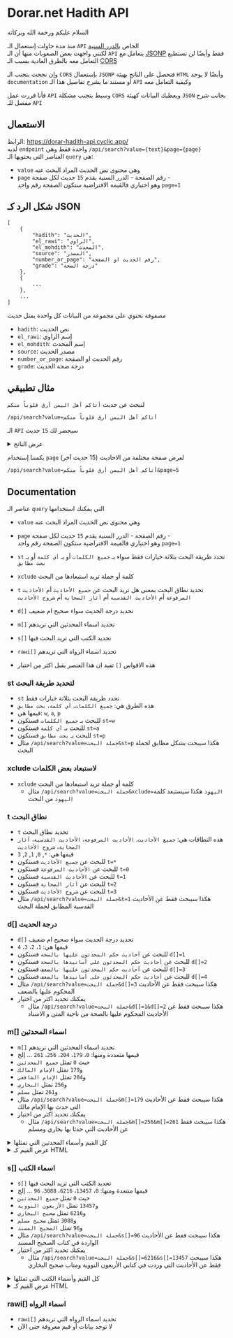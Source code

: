 # Dorar.net Hadith API

السلام عليكم ورحمة الله وبركاته

منذ مدة حاولت إستعمال الـ `API` الخاص [بالدرر السنية](https://dorar.net/article/389/%D8%AE%D8%AF%D9%85%D8%A9-%D9%88%D8%A7%D8%AC%D9%87%D8%A9-%D8%A7%D9%84%D9%85%D9%88%D8%B3%D9%88%D8%B9%D8%A9-%D8%A7%D9%84%D8%AD%D8%AF%D9%8A%D8%AB%D9%8A%D8%A9-API)  
لكنني واجهت بعض الصعوبات منها أن الـ `API` يتعامل مع [JSONP](https://en.wikipedia.org/wiki/JSONP) فقط وأيضًا لن تستطيع التعامل معه بالطرق العادية بسبب الـ [CORS](https://en.wikipedia.org/wiki/Cross-origin_resource_sharing)

وإن نجحت بتجنب الـ `CORS` بإستعمال `JSONP` فتحصل على الناتج بهيئة `HTML`
وأيضًا لا يوجد `documentation` أو مستند ما يشرح تفاصيل هذا الـ `API` وكيفية التعامل معه

فأنا قررت عمل `API` وسيط يتجنب مشكلة `CORS` ويعطيك البيانات كهيئة `JSON`
بجانب شرح مفصل للـ `API`

## الاستعمال

الرابط: https://dorar-hadith-api.cyclic.app/  
لديه `endpoint` واحدة فقط وهي `/api/search?value={text}&page={page}`  
العناصر التي يحتويها الـ `query` هي:

- `value` وهي محتوى نص الحديث المراد البحث عنه
- `page` رقم الصفحة - الدرر السنية يقدم `15` حديث لكل صفحة -  
  وهو اختياري فالقيمة الافتراضية ستكون الصفحة رقم واحد `page=1`

## شكل الرد كـ JSON

```
[
    {
        "hadith": "الحديث",
        "el_rawi": "الراوي",
        "el_mohdith": "المحدث",
        "source": "المصدر",
        "number_or_page": "رقم الحديث او الصفحة",
        "grade": "درجة الصحة"
    },
    {
        ...
    },
    ...
]
```

مصفوفة تحتوي على مجموعة من البيانات كل واحدة يمثل حديث

- `hadith`: نص الحديث
- `el_rawi`: إسم الراوي
- `el_mohdith`: إسم المحدث
- `source`: مصدر الحديث
- `number_or_page`: رقم الحديث او الصفحة
- `grade`: درجة صحة الحديث

## مثال تطبيقي

لنبحث عن حديث `أتاكم أهل اليمن أرق قلوباً منكم`

`/api/search?value=أتاكم أهل اليمن أرق قلوباً منكم`

الـ `API` سيحضر لك `15` حديث

<details>
<summary>عرض الناتج</summary>

```
[
  {
    "hadith": "أتاكُم أهلُ اليَمَنِ وهُم أرَقُّ قلوبًا منكم، وهُم أوَّلُ مَن جاء بالمُصافَحةِ. .",
    "el_rawi": "أنس بن مالك",
    "el_mohdith": "شعيب الأرناؤوط",
    "source": "تخريج المسند",
    "number_or_page": "13212",
    "grade": "إسناده صحيح على شرط مسلم"
  },
  {
    "hadith": "أتاكم أهلُ اليمنِ هم أرَقُّ قلوبًا الإيمانُ يمانٍ والحكمةُ يمانيةُ والفقهُ يمانٍ .",
    "el_rawi": "أبو هريرة",
    "el_mohdith": "أحمد شاكر",
    "source": "تخريج المسند لشاكر",
    "number_or_page": "14/50",
    "grade": "إسناده صحيح"
  },
  {
    "hadith": "أَتاكم أَهْلُ اليَمَنِ، هُم أَرَقُّ قُلوبًا، الإيمانُ يَمانٍ، الفِقهُ يَمانٍ، الحِكمَةُ يَمانيَّةٌ. .",
    "el_rawi": "أبو هريرة",
    "el_mohdith": "شعيب الأرناؤوط",
    "source": "تخريج المسند",
    "number_or_page": "7723",
    "grade": "إسناده صحيح على شرط الشيخين"
  },
  {
    "hadith": "أتاكم أهلُ اليمنِ ، هم أضعفُ قلوبًا ، و أَرَقُّ أفئدةً ، الفقهُ يمانٍ ، و الحكمةُ يمانيَّةٌ .",
    "el_rawi": "أبو هريرة",
    "el_mohdith": "السيوطي",
    "source": "الجامع الصغير",
    "number_or_page": "75",
    "grade": "صحيح"
  },
  {
    "hadith": "أتاكم أهلُ اليمنِ ، هم أضعفُ قلوبًا ، و أَرَقُّ أفئدةً ، الفقهُ يمانٍ ، و الحكمةُ يمانيَّةٌ .",
    "el_rawi": "أبو هريرة",
    "el_mohdith": "الألباني",
    "source": "صحيح الجامع",
    "number_or_page": "54",
    "grade": "صحيح"
  },
  {
    "hadith": "قد أقبل أهلُ اليمنِ ، وهم أرقُّ قلوبًا منكم .",
    "el_rawi": "أنس بن مالك",
    "el_mohdith": "الألباني",
    "source": "صحيح الأدب المفرد",
    "number_or_page": "744",
    "grade": "صحيح"
  },
  {
    "hadith": "أَتاكُمْ أهْلُ اليَمَنِ، هُمْ أرَقُّ أفْئِدَةً وأَلْيَنُ قُلُوبًا، الإيمانُ يَمانٍ والحِكْمَةُ يَمانِيَةٌ، والفَخْرُ والخُيَلاءُ في أصْحابِ الإبِلِ، والسَّكِينَةُ والوَقارُ في أهْلِ الغَنَمِ. .",
    "el_rawi": "أبو هريرة",
    "el_mohdith": "البخاري",
    "source": "صحيح البخاري",
    "number_or_page": "4388",
    "grade": "[صحيح]"
  },
  {
    "hadith": "لما نزلت :  إِذَا جَاءَ نَصْرُ اللهِ وَالْفَتْحُ  ؛ قال : أتاكم أهلُ اليمنِ ؛ هم أَرَقُّ قلوبًا ، الإيمانُ يمانٍ ، الفقهُ يمانٍ ، الحكمةُ يمانيَّةٌ .",
    "el_rawi": "أبو هريرة",
    "el_mohdith": "الألباني",
    "source": "السلسلة الصحيحة",
    "number_or_page": "3369",
    "grade": "إسناده صحيح على شرط الشيخين"
  },
  {
    "hadith": "أتاكم أَهلُ اليمَنِ هم أرقُّ أفئدةً وأرقُّ قلوبًا الإيمانُ يمانٍ والحِكمةُ يمانيَةٌ والقَسوةُ وغِلَظُ القلوبِ في الفدَّادينَ أصحابِ الإبلِ قِبلَ المشرقِ في ربيعةَ ومُضَرَ .",
    "el_rawi": "أبو هريرة",
    "el_mohdith": "أبو نعيم",
    "source": "حلية الأولياء",
    "number_or_page": "7/420",
    "grade": "صحيح من حديث الأعمش مشهور"
  },
  {
    "hadith": "لما نزلتْ { إِذا جاءَ نَصْرُ اللهِ وَالْفَتْحُ } قال النبيُّ صلَّى اللهُ عليهِ وسلَّمَ أتاكم أهلُ اليمنِ هم أرقُّ قلوبًا الإيمانُ يمانٍ الفقهُ يمانٍ الحكمةُ يمانيَّةٌ .",
    "el_rawi": "أبو هريرة",
    "el_mohdith": "أحمد شاكر",
    "source": "تخريج المسند لشاكر",
    "number_or_page": "14/149",
    "grade": "إسناده صحيح"
  },
  {
    "hadith": "الإيمانُ يَمانٍ، والفقهُ يَمانٍ، والحكمةُ يَمانيَةٌ، أتاكم أَهلُ اليمنِ فهم أَرَقُّ أفئدةً، وأَلْينُ قلوبًا، والكفرُ قِبَلَ المَشرقِ، والفخرُ والخُيلاءُ في أهلِ الخيلِ والإبلِ والفدَّادين أهلِ الوَبَرِ، والسكينةُ في أهلِ الغنمِ.  .",
    "el_rawi": "أبو هريرة",
    "el_mohdith": "شعيب الأرناؤوط",
    "source": "تخريج المسند",
    "number_or_page": "8942",
    "grade": "صحيح"
  },
  {
    "hadith": "أتاكم أهلُ اليمنِ هم أَرَقُّ أفئدةً ، و ألينُ قلوبًا ، الإيمانُ يمانٍ ، و الحكمةُ يمانيَّةٌ ، و الفخرُ و الخُيلاءُ في أصحابِ الإبلِ ، و السكينةُ و الوقارُ في أهلِ الغنمِ .",
    "el_rawi": "أبو هريرة",
    "el_mohdith": "الألباني",
    "source": "صحيح الجامع",
    "number_or_page": "53",
    "grade": "صحيح"
  },
  {
    "hadith": "قد أقبلَ أهلُ اليمنِ ، و هُمْ أَرَقُّ قُلوبًا مِنكمْ قال أنسُ : و هُمْ أولُ مَنْ جاء بِالمُصافَحَةِ .",
    "el_rawi": "أنس بن مالك",
    "el_mohdith": "الألباني",
    "source": "السلسلة الصحيحة",
    "number_or_page": "527",
    "grade": "إسناده صحيح على شرط مسلم"
  },
  {
    "hadith": "إنَّه لَمَّا أقْبَلَ أهلُ اليَمَنِ، قال رسولُ اللهِ صلَّى اللهُ عليه وسلَّم: قد جاءَكم أهْلُ اليَمَنِ، هُم أرَقُّ مِنكم قُلوبًا. قال أنسٌ: وهُم أوَّلُ مَن جاء بالمُصافَحةِ. .",
    "el_rawi": "أنس بن مالك",
    "el_mohdith": "شعيب الأرناؤوط",
    "source": "تخريج المسند",
    "number_or_page": "13624",
    "grade": "إسناده صحيح على شرط مسلم"
  },
  {
    "hadith": "أَهْلُ اليمَنِ أرقُّ أفئدةً وأليَنُ قلوبًا .",
    "el_rawi": "أبو سعيد الخدري وأبو هريرة",
    "el_mohdith": "ابن القيسراني",
    "source": "ذخيرة الحفاظ",
    "number_or_page": "2/1088",
    "grade": "تفرد به روح بن مسافر وهو ضعيف"
  }
]
```

</details>

يكمننا إستخدام `page` لعرض صفحة مختلفة من الاحاديث (15 حديث آخر)

`/api/search?value=أتاكم أهل اليمن أرق قلوباً منكم&page=5`

## Documentation

عناصر الـ `query` التي يمكنك استخدامها

- `value` وهي محتوى نص الحديث المراد البحث عنه
- `page` رقم الصفحة - الدرر السنية يقدم `15` حديث لكل صفحة -  
  وهو اختياري فالقيمة الافتراضية ستكون الصفحة رقم واحد `page=1`
- `st` تحدد طريقة البحث بثلاثة خيارات فقط سواء بـ `جميع الكلمات` أو بـ `أي كلمة` أو بـ `بحث مطابق`
- `xclude` كلمة أو جملة تريد استبعادها من البحث
- `t` تحديد نطاق البحث بمعنى هل تريد البحث عن `جميع الأحاديث` أم `الأحاديث المرفوعة` أم `الأحاديث القدسية` أم `آثار الصحابة` أم `شروح الأحاديث`
- `d[]` تحديد درجة الحديث سواء صحيح ام ضعيف
- `m[]` تحديد اسماء المحدثين التي تريدهم
- `s[]` تحديد الكتب التي تريد البحث فيها
- `rawi[]` تحديد اسماء الرواه التي تريدهم

- هذه الاقواس `[]` تفيد ان هذا العنصر يقبل اكثر من اختيار

### st لتحديد طريقة البحث

- `st` تحدد طريقة البحث بثلاثة خيارات فقط
- هذه الطرق هي: `جميع الكلمات`، `أي كلمة`، `بحث مطابق`
- قيمها هي: `w`, `a`, `p`
- للبحث بـ `جميع الكلمات` فستكون `st=w`
- للبحث بـ `أي كلمة` فستكون `st=a`
- للبحث بـ `بحث مطابق` فستكون `st=p`
- مثال `/api/search?value=جملة البحث&st=p` هكذا سيبحث بشكل مطابق لجملة البحث

### xclude لاستبعاد بعض الكلمات

- `xclude` كلمة أو جملة تريد استبعادها من البحث
  - مثال `/api/search?value=جملة البحث&xclude=اليهود` هكذا سيستبعد كلمة `اليهود` من البحث

### t نطاق البحث

- `t` تحديد نطاق البحث
- هذه النطاقات هي: `جميع الأحاديث`، `الأحاديث المرفوعة`، `الأحاديث القدسية`، `آثار الصحابة`، `شروح الأحاديث`
- قيمها هي: `*`, `0`, `1`, `2`, `3`
- للبحث عن `جميع الأحاديث` فستكون `t=*`
- للبحث عن `الأحاديث المرفوعة` فستكون `t=0`
- للبحث عن `الأحاديث القدسية` فستكون `t=1`
- للبحث عن `آثار الصحابة` فستكون `t=2`
- للبحث عن `شروح الأحاديث` فستكون `t=3`
- مثال `/api/search?value=جملة البحث&t=1` هكذا سيبحث فقط عن الأحاديث القدسية المطابق لجملة البحث

### d[] درجة الحديث

- `d[]` تحديد درجة الحديث سواء صحيح ام ضعيف
- قيمها هي: `1`، `2`، `3`، `4`
- للبحث عن `أحاديث حكم المحدثون عليها بالصحة` فستكون `d[]=1`
- للبحث عن `أحاديث حكم المحدثون على أسانيدها بالصحة` فستكون `d[]=2`
- للبحث عن `أحاديث حكم المحدثون عليها بالضعف` فستكون `d[]=3`
- للبحث عن `أحاديث حكم المحدثون على أسانيدها بالضعف` فستكون `d[]=4`
- مثال `/api/search?value=جملة البحث&d[]=3` هكذا سيبحث فقط عن الأحاديث المحكوم عليها بالضعف
- يمكنك تحديد اكثر من اختيار
  - مثال `/api/search?value=جملة البحث&d[]=1&d[]=2` هكذا سيبحث فقط عن الأحاديث المحكوم عليها بالصحة من ناحية المتن و الاسناد

### m[] اسماء المحدثين

- `m[]` تحديد اسماء المحدثين التي تريدهم
- قيمها متعددة ومنها: `0`، `179`، `204`، `256`، `261` ... إلخ
- حيث `0` تمثل `جميع المحدثين`
- و`179` تمثل `الإمام المالك`
- و`204` تمثل `الإمام الشافعي`
- و`256` تمثل `البخاري`
- و`261` تمثل `مسلم`
- مثال `/api/search?value=جملة البحث&m[]=179` هكذا سيبحث فقط عن الأحاديث التي حدث بها الإمام مالك
- يمكنك تحديد اكثر من اختيار
  - مثال `/api/search?value=جملة البحث&m[]=256&m[]=261` هكذا سيبحث فقط عن الأحاديث التي حدثا بها بخاري ومسلم

<details>
<summary>كل القيم وأسماء المحدثين التي تمثلها</summary>

0 الجميع
94 سعيد بن المسيب
131 أيوب السختياني
150 أبو حنيفة
151 ابن جريج
153 معمر بن راشد الأزدي
160 شعبة بن الحجاج
161 سفيان الثوري
167 حماد بن سلمة
179 الإمام مالك
180 حماد بن زيد
181 عبدالله بن المبارك
196 وكيع بن الجراح
197 عبدالرحمن بن مهدي
198 سفيان بن عيينة
199 يحيى القطان
204 الإمام الشافعي
205 أبو داود الطيالسي
206 يزيد بن هارون
207 الواقدي
211 عبدالرزاق
224 سليمان بن حرب
225 أبو عبيد القاسم بن سلام
227 أبو الوليد الطيالسي
230 ابن سعد
232 يحيى بن معين
233 ابن نمير
234 علي بن المديني
235 أبو بكر بن أبي شيبة
238 إسحاق بن راهويه
240 قتيبة بن سعيد
241 الإمام أحمد
249 أبو حفص عمرو الفلاس
250 الدارمي
256 البخاري
258 الذهلي
260 أبو بكر الأثرم
261 مسلم
262 العجلي
263 يعقوب ابن الصلت
264 أبو زرعة الرازي
266 الدقيقي
270 داود الظاهري
271 الدوري
273 ابن ماجه
275 أبو داود
276 ابن قتيبة
277 أبو حاتم الرازي
278 يعقوب الفسوي
279 الترمذي
280 ابن أبي خيثمة
281 أبو زرعة الدمشقي
282 إسماعيل القاضي المالكي
285 إبراهيم الحربي
291 ابن الجنيد
292 البزار
294 موسى بن هارون
295 صالح بن محمد جزرة
296 محمد بن نصر المروزي
297 محمد بن عثمان بن أبي شيبة
299 عبدالله بن أحمد
303 النسائي
307 الساجي
310 ابن جرير الطبري
311 ابن خزيمة
312 ابو بكر الخلال
313 الحسن بن نصر الطوسي
315 أبو بكر بن أبي داود
316 أبو عوانة
317 أبو الفضل الشهيد
318 ابن المنذر
319 ابن صاعد
321 الطحاوي
322 العقيلي
325 أبو حامد ابن الشرقي
327 ابن أبي حاتم
342 أبو بكر بن إسحاق الصبغي
349 الحسين بن علي الحافظ
353 ابن السكن
354 ابن حبان
360 الطبراني
364 أبو بكر ابن السني
365 ابن عدي
367 أبو الفتح الأزدي
376 أبو بكر الإسماعيلي
378 أبو أحمد الحاكم
379 ابن المظفر البزاز
385 الدارقطني
386 ابن شاهين
387 عبيدالله بن بطة
388 الخطابي
395 ابن منده
405 الحاكم
414 أبو سعيد النقاش
418 اللالكائي
430 أبو نعيم
433 عبدالغفار الأرموي
444 أبو نصر السجزي الوائلي
446 الخليلي
449 ابن بطال
456 ابن حزم
457 النخشبي
458 البيهقي
463 الخطيب البغدادي
464 ابن عبدالبر
488 الحميدي
508 ابن القيسراني
511 يحيى ابن منده
516 البغوي
543 ابن العربي
544 الجورقاني
545 القاضي عياض
571 ابن عساكر
580 أبو موسى المديني
581 عبد الحق الإشبيلي
597 ابن الجوزي
606 ابن الأثير
615 أبو المظفر السمعاني
620 موفق الدين ابن قدامة
622 عمر بن بدر الموصلي
628 ابن القطان
637 أبو العباس النباتي
643 الضياء المقدسي
644 ابن الصلاح
650 الصغاني
656 المنذري
662 الرشيد العطار
671 القرطبي المفسر
676 النووي
702 ابن دقيق العيد
705 الدمياطي
728 ابن تيمية
735 القطب الحلبي
742 المزي
744 محمد ابن عبدالهادي
745 ابن التركماني
748 الذهبي
750 ابن الملقن
751 ابن القيم
760 علاء الدين مغلطاي
761 صلاح الدين العلائي
762 الزيلعي
763 ابن مفلح
771 السبكي (الابن)
772 الزركشي الحنبلي
774 ابن كثير
794 الزركشي (البدر)
795 ابن رجب
803 محمد المناوي
806 العراقي
807 الهيثمي
823 القسطلاني
826 ابن العراقي
827 الفيروزآبادي
840 البوصيري
841 ابن الوزير اليماني
842 ابن ناصر الدين الدمشقي
852 ابن حجر العسقلاني
855 العيني
861 الكمال بن الهمام
902 السخاوي
909 يوسف ابن عبدالهادي
911 السيوطي
912 السمهودي
944 ابن الديبع
953 محمد بن طولون الصالحي
963 ابن عراق الكناني
974 الهيتمي المكي
986 محمد طاهر الفتني
1014 ملا علي قاري
1033 مرعي الكرمي
1051 البهوتي
1061 محمد بن محمد الغزي
1108 المقبلي
1122 الزرقاني
1138 محمد بن عبد الهادي السندي
1162 العجلوني
1175 ابن همات الدمشقي
1181 محمد جار الله الصعدي
1182 الصنعاني
1188 السفاريني الحنبلي
1205 الزبيدي
1206 محمد ابن عبد الوهاب
1255 الشوكاني
1276 الرباعي
1305 القاوقجي
1329 العظيم آبادي
1353 المباركفوري
1377 أحمد شاكر
1378 الحكمي
1386 المعلمي
1393 محمد الأمين الشنقيطي
1419 ابن باز
1420 الألباني
1421 ابن عثيمين
1422 الوادعي
1438 شعيب الأرناووط

</details>

<details>
<summary>عرض القيم كـ HTML</summary>

```html
<select
  multiple="multiple"
  searchable="ابحث في المحدثين .."
  size="8"
  name="m[]"
  id="m"
>
  <option value="0">الجميع</option>
  <option value="94">سعيد بن المسيب</option>
  <option value="131">أيوب السختياني</option>
  <option value="150">أبو حنيفة</option>
  <option value="151">ابن جريج</option>
  <option value="153">معمر بن راشد الأزدي</option>
  <option value="160">شعبة بن الحجاج</option>
  <option value="161">سفيان الثوري</option>
  <option value="167">حماد بن سلمة</option>
  <option value="179">الإمام مالك</option>
  <option value="180">حماد بن زيد</option>
  <option value="181">عبدالله بن المبارك</option>
  <option value="196">وكيع بن الجراح</option>
  <option value="197">عبدالرحمن بن مهدي</option>
  <option value="198">سفيان بن عيينة</option>
  <option value="199">يحيى القطان</option>
  <option value="204">الإمام الشافعي</option>
  <option value="205">أبو داود الطيالسي</option>
  <option value="206">يزيد بن هارون</option>
  <option value="207">الواقدي</option>
  <option value="211">عبدالرزاق</option>
  <option value="224">سليمان بن حرب</option>
  <option value="225">أبو عبيد القاسم بن سلام</option>
  <option value="227">أبو الوليد الطيالسي</option>
  <option value="230">ابن سعد</option>
  <option value="232">يحيى بن معين</option>
  <option value="233">ابن نمير</option>
  <option value="234">علي بن المديني</option>
  <option value="235">أبو بكر بن أبي شيبة</option>
  <option value="238">إسحاق بن راهويه</option>
  <option value="240">قتيبة بن سعيد</option>
  <option value="241">الإمام أحمد</option>
  <option value="249">أبو حفص عمرو الفلاس</option>
  <option value="250">الدارمي</option>
  <option value="256">البخاري</option>
  <option value="258">الذهلي</option>
  <option value="260">أبو بكر الأثرم</option>
  <option value="261">مسلم</option>
  <option value="262">العجلي</option>
  <option value="263">يعقوب ابن الصلت</option>
  <option value="264">أبو زرعة الرازي</option>
  <option value="266">الدقيقي</option>
  <option value="270">داود الظاهري</option>
  <option value="271">الدوري</option>
  <option value="273">ابن ماجه</option>
  <option value="275">أبو داود</option>
  <option value="276">ابن قتيبة</option>
  <option value="277">أبو حاتم الرازي</option>
  <option value="278">يعقوب الفسوي</option>
  <option value="279">الترمذي</option>
  <option value="280">ابن أبي خيثمة</option>
  <option value="281">أبو زرعة الدمشقي</option>
  <option value="282">إسماعيل القاضي المالكي</option>
  <option value="285">إبراهيم الحربي</option>
  <option value="291">ابن الجنيد</option>
  <option value="292">البزار</option>
  <option value="294">موسى بن هارون</option>
  <option value="295">صالح بن محمد جزرة</option>
  <option value="296">محمد بن نصر المروزي</option>
  <option value="297">محمد بن عثمان بن أبي شيبة</option>
  <option value="299">عبدالله بن أحمد</option>
  <option value="303">النسائي</option>
  <option value="307">الساجي</option>
  <option value="310">ابن جرير الطبري</option>
  <option value="311">ابن خزيمة</option>
  <option value="312">ابو بكر الخلال</option>
  <option value="313">الحسن بن نصر الطوسي</option>
  <option value="315">أبو بكر بن أبي داود</option>
  <option value="316">أبو عوانة</option>
  <option value="317">أبو الفضل الشهيد</option>
  <option value="318">ابن المنذر</option>
  <option value="319">ابن صاعد</option>
  <option value="321">الطحاوي</option>
  <option value="322">العقيلي</option>
  <option value="325">أبو حامد ابن الشرقي</option>
  <option value="327">ابن أبي حاتم</option>
  <option value="342">أبو بكر بن إسحاق الصبغي</option>
  <option value="349">الحسين بن علي الحافظ</option>
  <option value="353">ابن السكن</option>
  <option value="354">ابن حبان</option>
  <option value="360">الطبراني</option>
  <option value="364">أبو بكر ابن السني</option>
  <option value="365">ابن عدي</option>
  <option value="367">أبو الفتح الأزدي</option>
  <option value="376">أبو بكر الإسماعيلي</option>
  <option value="378">أبو أحمد الحاكم</option>
  <option value="379">ابن المظفر البزاز</option>
  <option value="385">الدارقطني</option>
  <option value="386">ابن شاهين</option>
  <option value="387">عبيدالله بن بطة</option>
  <option value="388">الخطابي</option>
  <option value="395">ابن منده</option>
  <option value="405">الحاكم</option>
  <option value="414">أبو سعيد النقاش</option>
  <option value="418">اللالكائي</option>
  <option value="430">أبو نعيم</option>
  <option value="433">عبدالغفار الأرموي</option>
  <option value="444">أبو نصر السجزي الوائلي</option>
  <option value="446">الخليلي</option>
  <option value="449">ابن بطال</option>
  <option value="456">ابن حزم</option>
  <option value="457">النخشبي</option>
  <option value="458">البيهقي</option>
  <option value="463">الخطيب البغدادي</option>
  <option value="464">ابن عبدالبر</option>
  <option value="488">الحميدي</option>
  <option value="508">ابن القيسراني</option>
  <option value="511">يحيى ابن منده</option>
  <option value="516">البغوي</option>
  <option value="543">ابن العربي</option>
  <option value="544">الجورقاني</option>
  <option value="545">القاضي عياض</option>
  <option value="571">ابن عساكر</option>
  <option value="580">أبو موسى المديني</option>
  <option value="581">عبد الحق الإشبيلي</option>
  <option value="597">ابن الجوزي</option>
  <option value="606">ابن الأثير</option>
  <option value="615">أبو المظفر السمعاني</option>
  <option value="620">موفق الدين ابن قدامة</option>
  <option value="622">عمر بن بدر الموصلي</option>
  <option value="628">ابن القطان</option>
  <option value="637">أبو العباس النباتي</option>
  <option value="643">الضياء المقدسي</option>
  <option value="644">ابن الصلاح</option>
  <option value="650">الصغاني</option>
  <option value="656">المنذري</option>
  <option value="662">الرشيد العطار</option>
  <option value="671">القرطبي المفسر</option>
  <option value="676">النووي</option>
  <option value="702">ابن دقيق العيد</option>
  <option value="705">الدمياطي</option>
  <option value="728">ابن تيمية</option>
  <option value="735">القطب الحلبي</option>
  <option value="742">المزي</option>
  <option value="744">محمد ابن عبدالهادي</option>
  <option value="745">ابن التركماني</option>
  <option value="748">الذهبي</option>
  <option value="750">ابن الملقن</option>
  <option value="751">ابن القيم</option>
  <option value="760">علاء الدين مغلطاي</option>
  <option value="761">صلاح الدين العلائي</option>
  <option value="762">الزيلعي</option>
  <option value="763">ابن مفلح</option>
  <option value="771">السبكي (الابن)</option>
  <option value="772">الزركشي الحنبلي</option>
  <option value="774">ابن كثير</option>
  <option value="794">الزركشي (البدر)</option>
  <option value="795">ابن رجب</option>
  <option value="803">محمد المناوي</option>
  <option value="806">العراقي</option>
  <option value="807">الهيثمي</option>
  <option value="823">القسطلاني</option>
  <option value="826">ابن العراقي</option>
  <option value="827">الفيروزآبادي</option>
  <option value="840">البوصيري</option>
  <option value="841">ابن الوزير اليماني</option>
  <option value="842">ابن ناصر الدين الدمشقي</option>
  <option value="852">ابن حجر العسقلاني</option>
  <option value="855">العيني</option>
  <option value="861">الكمال بن الهمام</option>
  <option value="902">السخاوي</option>
  <option value="909">يوسف ابن عبدالهادي</option>
  <option value="911">السيوطي</option>
  <option value="912">السمهودي</option>
  <option value="944">ابن الديبع</option>
  <option value="953">محمد بن طولون الصالحي</option>
  <option value="963">ابن عراق الكناني</option>
  <option value="974">الهيتمي المكي</option>
  <option value="986">محمد طاهر الفتني</option>
  <option value="1014">ملا علي قاري</option>
  <option value="1033">مرعي الكرمي</option>
  <option value="1051">البهوتي</option>
  <option value="1061">محمد بن محمد الغزي</option>
  <option value="1108">المقبلي</option>
  <option value="1122">الزرقاني</option>
  <option value="1138">محمد بن عبد الهادي السندي</option>
  <option value="1162">العجلوني</option>
  <option value="1175">ابن همات الدمشقي</option>
  <option value="1181">محمد جار الله الصعدي</option>
  <option value="1182">الصنعاني</option>
  <option value="1188">السفاريني الحنبلي</option>
  <option value="1205">الزبيدي</option>
  <option value="1206">محمد ابن عبد الوهاب</option>
  <option value="1255">الشوكاني</option>
  <option value="1276">الرباعي</option>
  <option value="1305">القاوقجي</option>
  <option value="1329">العظيم آبادي</option>
  <option value="1353">المباركفوري</option>
  <option value="1377">أحمد شاكر</option>
  <option value="1378">الحكمي</option>
  <option value="1386">المعلمي</option>
  <option value="1393">محمد الأمين الشنقيطي</option>
  <option value="1419">ابن باز</option>
  <option value="1420">الألباني</option>
  <option value="1421">ابن عثيمين</option>
  <option value="1422">الوادعي</option>
  <option value="1438">شعيب الأرناووط</option>
</select>
```

</details>

### s[] اسماء الكتب

- `s[]` تحديد الكتب التي تريد البحث فيها
- قيمها متتعدة ومنها: `0`، `13457`، `6216`، `3088`، `96` ... إلخ
- حيث `0` تمثل `جميع المحدثين`
- و`13457` تمثل `الأربعون النووية`
- و`6216` تمثل `صحيح البخاري`
- و`3088` تمثل `صحيح مسلم`
- و`96` تمثل `الصحيح المسند`
- مثال `/api/search?value=جملة البحث&s[]=96` هكذا سيبحث فقط عن الأحاديث الواردة في كتاب الصحيح المسند
- يمكنك تحديد اكثر من اختيار
  - مثال `/api/search?value=جملة البحث&s[]=6216&s[]=13457` هكذا سيبحث فقط عن الأحاديث التي وردت في كتابي الأربعون النووية ومتاب صحيح البخاري

<details>
<summary>كل القيم وأسماء الكتب التي تمثلها</summary>>

0 الجميع
11259 آداب البحث والمناظرة
8312 آداب الزفاف
14782 آداب المشي إلى الصلاة
10128 أجوبة الحافظ ابن حجر لتلامذته
6079 أحاديث مختارة
13387 أحاديث معلة
42 أحاديث من صحيح البخاري أعلها الدارقطني
11561 أحكام أهل الذمة
8266 أحكام الجنائز
12351 أحكام الخراج
10052 أحكام الخواتيم
13435 أحكام القرآن لابن العربي
8177 أحكام من القرآن الكريم
13396 أخبار أهل الرسوخ
8308 أداء ما وجب
13437 أسئلة وأجوبة لابن حجر
36 أسنى المطالب
11053 أصل صفة الصلاة
9726 أضواء البيان
12762 أطراف الغرائب
13438 أعلام الموقعين
10063 أغبط أوليائي
12350 أهوال القبور
13076 أوهام الجمع والتفريق
14539 إتحاف الخيرة المهرة
3239 إتحاف المهرة
6111 إتقان ما يحسن
31 إثارة الفوائد
41 إجمال الإصابة
13397 إحكام الأحكام
10074 إخراج الزكاة
13403 إخلاص كلمة التوحيد
10067 إذا كنز الناس
45 إرشاد الساري
13436 إرشاد الفحول
6091 إرشاد الفقيه
6092 إرواء الغليل
6093 إزالة الدهش
7073 إصلاح المساجد
13439 إغاثة اللهفان
5975 إكمال المعلم
10062 إنما يخشى الله من عباده العلماء
13448 اجتماع الجيوش الإسلامية
13531 اختلاف الحديث
6113 اختيار الأولى
62 استدراكات على شرح مسلم
13449 اقتضاء الصراط المستقيم
13450 اقتضاء العلم
4163 الآداب الشرعية
13454 الآداب للبيهقي
7191 الآيات البينات
13377 الأباطيل والمناكير
13451 الأجوبة العلية
6121 الأجوبة المرضية
10789 الأجوبة المستوعبة
8412 الأجوبة النافعة
7874 الأجوبة على الأسئلة الوافدة
5977 الأجوبة لأبي مسعود
95 الأحاديث المختارة
6127 الأحاديث الموضوعة للموصلي
6129 الأحكام الشرعية الصغرى
13930 الأحكام الشرعية الكبرى
14530 الأحكام الكبير
97 الأحكام الوسطى
13455 الأذكار للنووي
13456 الأربعون العشارية
13457 الأربعون النووية
6139 الأربعون الودعانية
29 الأربعين المغنية
7493 الأرواح النوافخ
7875 الأسئلة الفائقة
13381 الأسرار المرفوعة
7165 الأسماء والصفات للبيهقي
7172 الأصول والفروع
8467 الأم
6159 الأمالي الحلبية
6161 الأمالي المطلقة
5572 الأمر بالمعروف والنهي عن المنكر
13460 الأنوار الكاشفة
93 الأوسط لابن المنذر
4444 الإحكام في أصول الأحكام
13453 الإخنائية
7708 الإخوة والأخوات
7710 الإرشاد
5333 الإصابة في تمييز الصحابة
10793 الإعراب عن الحيرة والالتباس
8451 الإعلام بفوائد عمدة الأحكام
65 الإفصاح عن أحاديث النكاح
8459 الإقناع لابن المنذر
13458 الإلزامات والتتبع
11028 الإلمام بأحاديث الأحكام
8468 الإمام في معرفة أحاديث الأحكام
13519 الإمامة والرد على الرافضة
13459 الإمتاع لابن حجر
13395 الإنصاف في حقيقة الأولياء
51 الإنصاف فيما بين علماء المسلمين
30 الإيجاز شرح سنن أبي داود
13466 الإيضاح في مناسك الحج
13461 الإيمان لأبي عبيد
7195 الإيمان لابن أبي شيبة
7194 الإيمان لابن تيمية
13392 الإيمان لابن منده
13462 الاحتجاج بالقدر
13463 الاستذكار
7724 الاستغناء
3045 الاستفتاح في الصلاة
13464 الاستقامة
13465 الاستيعاب في معرفة الأصحاب
7209 الاعتقاد للبيهقي
13400 الاقتراح في بيان الاصطلاح
13401 الباعث الحثيث
11654 الباعث على الخلاص
6181 البحر الزخار
13440 البداية والنهاية
10478 البدر المنير
7225 البدور السافرة
13441 البسط المبثوث
10073 البشارة العظمى
11264 البلدانيات
7233 البناء على القبور
4742 التاريخ الأوسط
7731 التاريخ الصغير
7733 التاريخ الكبير
13442 التبيان
14039 التحفة الكريمة
13505 التخويف من النار
13402 التذكار في أفضل الأذكار
4178 التذكرة للقرطبي
8534 الترخيص بالقيام
13430 الترغيب والترهيب
11669 التسعينية
7483 التعليق على الطحاوية
101 التعليقات البازية على زاد المعاد
11400 التعليقات الرضية
7900 التقييد والإيضاح
13562 التلخيص الحبير
13443 التمهيد
14527 التمييز
6209 التنكيت والإفادة
13444 التنكيل
40 التنوير شرح الجامع الصغير
7290 التوحيد لابن خزيمة
13445 التوسل للألباني
13496 التوسل والوسيلة
13446 الثقات لابن حبان
14540 الجامع الصغير
6608 الجرح والتعديل
7302 الجواب الصحيح
13447 الجواب الكافي
23 الجواهر والدرر
28 الجوهر النقي
11691 الحديث حجة بنفسه
14779 الحديث لابن عبدالوهاب
32 الحرز الثمين
13393 الخصائص الكبرى
13515 الخصال المكفرة
14777 الخطب المنبرية
94 الخلافيات للبيهقي
6237 الدر الملتقط
11702 الدر المنثور
34 الدر المنظوم
13404 الدراري المضية
13467 الدراية تخريج أحاديث الهداية
13378 الدرر المنتثرة
6244 الدعوات الكبير
6975 الذب الأحمد
10048 الذل والانكسار
7360 الرؤية للدارقطني
11256 الرحلة إلى إفريقيا
5386 الرحمة الغيثية
8625 الرد المفحم
657 الرد على البكري
13405 الرد على الجهمية
14776 الرد على الرافضة لابن عبدالوهاب
24 الرد على السبكي في مسألة تعليق الطلاق
7376 الرد على المنطقيين
14778 الرسائل الشخصية لابن عبد الوهاب
8 الرسالة الوازعة للمعتدين
6800 الروح
13468 الزهر النضر
8650 الزواجر عن اقتراف الكبائر
2543 الزيارة الشرعية والبدعية
561 السلسلة الصحيحة
556 السلسلة الضعيفة
6269 السنن الصغير للبيهقي
13470 السنن الكبرى للبيهقي
13469 السنن الكبرى للنسائي
11032 السنن والأحكام
8659 السيل الجرار
13383 الشذرة في الأحاديث المشتهرة
8662 الشرح الممتع
13471 الشفاعة للوادعي
7435 الصارم المسلول
13406 الصارم المنكي
8673 الصحوة الإسلامية لابن عثيمين
96 الصحيح المسند
13497 الصفدية
13419 الصلاة في النعال
13495 الصلاة وحكم تاركها
221 الصواعق المرسلة
7761 الضعفاء الكبير
8081 الضياء اللامع
13408 الطرق الحكمية
14781 الطهارة لمحمد بن عبدالوهاب
9795 الطهور
75 العجاب في بيان الأسباب
13409 العدة على الإحكام
85 العرش للذهبي
6287 العشرة العشارية
6835 العقيدة الأصفهانية
14774 العقيدة والآداب الإسلامية
13421 العلل الكبير
6291 العلل المتناهية
10204 العلل لابن المديني
105 العلل ومعرفة الرجال رواية المروذي
18 العلل ومعرفة الرجال رواية عبدالله
106 العلم الهيب
13539 العلم لأبي خيثمة
7494 العلو للذهبي
5056 العواصم من القواصم
9518 العواصم والقواصم
6297 الغماز على اللماز
7503 الغنية في مسألة الرؤية
14799 الفتاوى الحديثية للوادعي
89 الفتاوى الكبرى
14772 الفتاوى لابن عبدالوهاب
9651 الفتح الرباني
99 الفتح السماوي
6300 الفتوحات الربانية
2378 الفرق بين العبادات
13540 الفروسية
39 الفصول المفيدة للعلائي
16107 الفوائد العلمية من الدروس البازية
13541 الفوائد المجموعة
102 الفوائد المنتخبة
13386 الفوائد الموضوعة
7526 القائد إلى تصحيح العقائد
6315 القبس
873 القراءة خلف الإمام
4036 القرمانية
13424 القصاص والمذكرين
13542 القواعد النورانية
13410 القول البديع
13929 القول العلي
172 القول المسدد
13472 الكافي الشاف
8763 الكافي لابن قدامة
13473 الكامل في الضعفاء
14775 الكبائر لابن عبدالوهاب
17464 الكبائر للذهبي
7561 الكشف عن مجاوزة الأمة الألف
6328 الكلم الطيب
6334 اللآلئ المصنوعة
13385 اللآلئ المنثورة
6331 اللؤلؤ المرصوع
100 اللطائف من دقائق المعارف
13057 اللفظ الموطا
7779 المؤتلف والمختلف
6336 المتجر الرابح
13475 المجروحين
13476 المجموع للنووي
13477 المحرر في الحديث
9887 المحصول في أصول الفقه
104 المحلى
12746 المدخل إلى السنن الكبرى
13506 المدخل إلى معرفة كتاب الإكليل
13480 المراسيل ابن أبي حاتم
13479 المراسيل لأبي داود
6349 المستخرج على المستدرك
16226 المستدرك على الصحيحين
9501 المستدرك على مجموع الفتاوى
13481 المسح على الجوربين
14234 المصابيح في الأحاديث المتواترة
6365 المطالب العالية
16584 المعجم الأوسط
8813 المغني لابن قدامة
13484 المقاصد الحسنة
90 المقرر على أبواب المحرر
11790 المنار المنيف
4 المناهي اللفظية
38 المنتخب من العلل للخلال
8824 المنثورات للنووي
13548 المهذب في اختصار السنن
43 المواهب اللدنية
13511 الموضوعات لابن الجوزي
13411 الموضوعات للصغاني
213 الناسخ والمنسوخ
13928 الناسخ والمنسوخ لابن شاهين
7630 النبوات
12357 النزول للدارقطني
126 النصيحة
10071 النصيحة والتعيير
8843 النظر في أحكام النظر
27 النقد الصحيح للعلائي
14533 النكت الأثرية
6409 النكت على الموضوعات
14462 النكت على تقريب التهذيب
92 النكت على كتاب ابن الصلاح
6411 النوافح العطرة
13549 الوابل الصيب
13431 الوهم والإيهام
6421 انتقاض الاعتراض
7810 بحر الدم
13550 بدائع الفوائد
13551 بداية السول
13552 بذل الماعون
4277 بستان العارفين
10051 بعثت بالسيف
7661 بغية المرتاد
37 بغية الملتمس
13553 بلوغ المرام
4572 بيان الدليل
12288 بيان تلبيس الجهمية
13927 تأويل مختلف الحديث
16580 تاريخ الإسلام
13485 تاريخ الطبري
13486 تاريخ بغداد
13412 تاريخ دمشق
11842 تبيين العجب
13487 تحذير الساجد
13488 تحريم آلات الطرب
13398 تحريم الإسبال
13417 تحريم رفع القبور
13390 تحفة الأحوذي
125 تحفة التحصيل
13489 تحفة الذاكرين
13490 تحفة الطالب
10322 تحفة المحتاج
13491 تحفة المودود
13492 تحفة النبلاء
19 تحقيق الكلام للمعلمي
35 تحقيق المراد للعلائي
25 تحقيق منيف الرتبة
57 تخريج أقاويل الثقات
13483 تخريج الإحياء للعراقي
61 تخريج العواصم والقواصم
11847 تخريج الكشاف
20 تخريج المحلى
59 تخريج المراسيل لأبي داود
13482 تخريج المسند لشاكر
64 تخريج المسند لشعيب
6004 تخريج حديث الأسماء الحسنى
67 تخريج رياض الصالحين
44 تخريج زاد المعاد
52 تخريج سنن أبي داود
13502 تخريج سنن الترمذي
46 تخريج سنن الدارقطني
48 تخريج سير أعلام النبلاء
47 تخريج شرح السنة
63 تخريج شرح الطحاوية
17576 تخريج صحيح ابن حبان
13384 تخريج فضيلة العادلين
13537 تخريج كتاب السنة
2012 تخريج مختصر المنهاج
53 تخريج مسند أبي بكر
50 تخريج مشكل الآثار
3650 تخريج مشكلة الفقر
55 تخريج منهاج القاصدين
9963 تدريب الراوي
2451 تذكرة الحفاظ
13382 تذكرة الموضوعات
56 تراجم منتخبة من التهذيب
1975 ترتيب الموضوعات
2016 تسديد القوس
10058 تسلية النفوس
13493 تصحيح حديث إفطار الصائم
2810 تعجيل المنفعة
3837 تعليقات على المجروحين
87 تعليقة على العلل
3701 تغليق التعليق
10834 تفسير آيات أشكلت
33 تفسير الباقيات الصالحات
13570 تفسير الطبري
15102 تفسير الفاتحة والبقرة
11865 تفسير القرآن العظيم
12552 تفسير القرطبي
12 تفسير سورة الأحزاب
10077 تفسير سورة الإخلاص
16581 تفسير سورة الحجرات إلى الحديد
17 تفسير سورة الروم
6 تفسير سورة الزمر
5 تفسير سورة السجدة
11 تفسير سورة الشورى
12304 تفسير سورة الصافات
16 تفسير سورة العنكبوت
9 تفسير سورة الفرقان
22 تفسير سورة القصص
10068 تفسير سورة النصر
15 تفسير سورة النمل
12310 تفسير سورة ص
21 تفسير سورة غافر
14 تفسير سورة فاطر
10 تفسير سورة فصلت
13 تفسير سورة لقمان
9956 تفسير سورة يس
9885 تقرير القواعد
13563 تلخيص العلل المتناهية
2605 تمام المنة
13564 تمام النصح
1941 تمييز الطيب من الخبيث
1965 تنزيه الشريعة
68 تنقيح التحقيق
1955 تهذيب الأسماء واللغات
1171 تهذيب التهذيب
1069 تهذيب السنن
13569 تهذيب الكمال
1901 توالي التأسيس
13571 جامع الرسائل لابن تيمية
1206 جامع العلوم والحكم
14537 جامع المسانيد والسنن
13521 جامع بيان العلم
2376 جزء في مسائل أحمد
8946 جلاء الأفهام
8210 جلباب المرأة
13543 حادي الأرواح
3 حاشية الإلمام لابن عبد الهادي
13947 حاشية السندي على النسائي
14535 حاشية بلوغ المرام لابن باز
8951 حجاب المرأة
13544 حجة النبي
3232 حجة الوداع
12345 حديث ابن أبي المكارم
15645 حديث المساء
6061 حديث جابر لابن ناصر الدين
6010 حديث لا تسبوا أصحابي
1908 حقوق آل البيت
13414 حقوق الجار
17574 حقوق النساء في الإسلام
7564 حقيقة الإسلام و الإيمان
8954 حقيقة الصيام
8970 حكم تارك الصلاة
13432 حلية الأولياء
13426 حياة الأنبياء
13415 خصائص علي
13545 خطبة الحاجة
9906 خلاصة الأحكام للنووي
2601 خلاصة البدر المنير
3931 خلق أفعال العباد
13926 در السحابة
3185 درء تعارض العقل والنقل
6032 دفاع عن الحديث
11254 دفع إيهام الاضطراب
1911 دلائل النبوة
2558 ذخيرة الحفاظ
10044 ذم الخمر
3026 ذم الهوى واتباعه
10059 ذم قسوة القلب
3215 ذيل ميزان الاعتدال
10065 رؤية الهلال
11253 رحلة الحج
13512 رسائل ابن رجب
13546 رسالة لطيفة في أحاديث ضعيفة
3655 رفع الأستار
6037 رفع البأس عن حديث النفس
13547 رفع الملام
11155 رياض الصالحين
10076 رياض القدس
13500 زاد المعاد
660 سؤالات أبي داود
810 سؤالات ابن الجنيد
1403 سؤالات ابن بكير
3961 سؤالات الآجري
3299 سؤالات البرقاني للدارقطني
559 سؤالات الحاكم للدارقطني
2327 سؤالات السلمي
555 سؤالات السهمي
14196 سؤالات العبد للمقبلي
13416 سبل السلام
13517 سفر السعادة
6267 سنن أبي داود
6264 سنن ابن ماجة
13509 سنن الترمذي
13501 سنن الدارقطني
6266 سنن الشافعي
13508 سنن النسائي
1187 سير أعلام النبلاء
13518 سير الدلجة
13554 شرح مسلم للنووي
14532 شرح ابن ماجه لمغلطاي
13394 شرح الأربعين لابن دقيق
14538 شرح الإلمام
13349 شرح البخاري لابن الملقن
15455 شرح البخاري لابن بطال
13122 شرح البخاري لابن عثيمين
3286 شرح الزركشي على الخرقي
13503 شرح السنة
13507 شرح الصدور
6838 شرح الطحاوية
10691 شرح العقيدة السفارينية
9017 شرح العمدة (الصلاة)
9018 شرح العمدة (الصيام)
689 شرح العمدة (الطهارة)
9016 شرح العمدة (المناسك)
1764 شرح المواقف
9834 شرح النزهة لابن عثيمين
13936 شرح النسائي للسيوطي
12781 شرح بلوغ المرام لابن عثيمين
13388 شرح ثلاثيات المسند
3066 شرح حديث جبريل
1553 شرح رياض الصالحين لابن عثيمين
13556 شرح علل الترمذي
14531 شرح فتح القدير
14534 شرح كتاب التوحيد لابن باز
13041 شرح كتاب الشهاب
11251 شرح مراقي السعود
14428 شرح مسلم لابن عثيمين
13418 شرح مسند أبي حنيفة
3186 شرح مسند الشافعي
1153 شرح مشكل الآثار
1022 شرح معاني الآثار
13433 شعب الإيمان
690 شفاء العليل
13559 صحيح أبي داود
13494 صحيح أسباب النزول
16582 صحيح ابن حبان
13558 صحيح ابن خزيمة
13560 صحيح ابن ماجه
2463 صحيح الأدب المفرد
6216 صحيح البخاري
531 صحيح الترغيب
977 صحيح الترمذي
3741 صحيح الجامع
13557 صحيح الموارد
13561 صحيح النسائي
13407 صحيح دلائل النبوة
3088 صحيح مسلم
10057 صدقة السر
13516 صفة الجنة لأبي نعيم
13533 صفة الصلاة
6724 صفة الفتوى
13534 صلاة التراويح
9033 صلاة العيدين
8974 صوم يوم الغيم
2375 صيغ الحمد
3695 ضعيف أبي داود
3645 ضعيف ابن ماجه
2462 ضعيف الأدب المفرد
528 ضعيف الترغيب
3641 ضعيف الترمذي
3670 ضعيف الجامع
2425 ضعيف الموارد
3675 ضعيف النسائي
13379 طبقات الشافعية الكبرى
16583 طبقات الشافعية لابن كثير
13535 طرح التثريب
13536 طريق الهجرتين
10130 طلاق الغضبان
13538 عارضة الأحوذي
2909 عدة الصابرين
13420 عقود الزبرجد
98 علل ابن أبي حاتم
1624 علل الأحاديث
17577 علل الدارقطني
13422 عمدة التفسير
13931 عمدة القاري
13389 عون المعبود
10735 غارة الفصل
3694 غاية المرام
3136 غاية المقصود
10045 غاية النفع
13932 غاية مأمول الراغب
13935 غرائب حديث مالك
12580 غرر الفوائد المجموعة
13423 فتاوى ابن الصلاح
11257 فتاوى الشنقيطي
14529 فتاوى العراقي (ولي الدين)
6874 فتاوى العقيدة
14528 فتاوى العلائي
2 فتاوى النووي
14116 فتاوى نور على الدرب لابن باز
26 فتاوى نور على الدرب لابن عثيمين
13572 فتح الباري لابن حجر
13573 فتح الباري لابن رجب
14536 فتح الغفار
9774 فتح القدير
6983 فتح المغيث
13425 فضائل الأوقات
13391 فضائل الخلفاء الأربعة
10061 فضائل الشام لابن رجب
3662 فضائل الشام ودمشق
14780 فضائل القرآن لابن عبدالوهاب
10853 فضائل القرآن لابن كثير
60 فضائل بيت الله الحرام
13574 فضل الصلاة
10054 فضل علم السلف
13575 فقه السيرة
58 فنون اللباس
12358 فوائد الحنائي الحنائيات
742 قتل مدمني الخمر
1899 قوة الحجاج
3619 قيام رمضان
482 كشاف القناع
13510 كشف الخفاء
9095 كشف الستر
10049 كشف الكربة
12999 كشف اللثام
13933 كشف المناهج والتناقيح
3386 كشف النقاب
88 كفاية المستنقع لأدلة المقنع
13413 كلمة الإخلاص
17575 كلمة الإخلاص وتحقيق معناها
13427 لباب النقول
10072 لبيك اللهم
13498 لسان الميزان
13499 لطائف المعارف
1968 لقط اللآلئ المتناثرة
776 لوائح الأنوار السنية
1240 ليلة القدر
1 ما تمس إليه الحاجة
10047 ما ذئبان جائعان
6012 ماء زمزم
10043 مثل الإسلام
9109 مجالس أمالي صلاة التسبيح
13380 مجمع الزوائد
9111 مجموع الفتاوى
7 مجموع رسائل العلائي
9113 مجموع فتاوى ابن باز
9112 مجموع فتاوى ابن عثيمين
1912 مجموعة الرسائل والمسائل
11258 محاضرات الشنقيطي
2371 محجة القرب
652 مختصر الأحكام
3616 مختصر الشمائل
13513 مختصر الصواعق المرسلة
3696 مختصر العلو
3664 مختصر المقاصد
13514 مختصر زوائد البزار
91 مختصر سنن أبي داود
9859 مدارج السالكين
11252 مذكرة الأصول
7565 مسألة السماع
677 مسألة في الكنائس
4048 مسألة في المرابطة
54 مسائل أجاب عنها ابن حجر
3731 مسائل أحمد رواية ابن هانيء
3883 مسائل أحمد رواية صالح
803 مسائل أحمد رواية عبدالله
1765 مسائل أحمد لأبي داود
14253 مسائل ابن باز
3657 مساجلة علمية
13568 مسند ابن عباس
1514 مسند الفاروق
3343 مسند علي
13567 مسند عمر
2347 مصباح الزجاجة
1636 مطلع البدرين
3030 معارج القبول
13520 معالم التنزيل (تفسير البغوي)
13934 معالم السنن
13428 معجم الشيوخ
1123 معرفة التذكرة
809 معرفة الثقات
6173 معرفة رواة الآثار
13429 معرفة علوم الحديث
2959 مفتاح دار السعادة
586 من عاش مائة وعشرين سنة
9151 مناسك الحج والعمرة
3935 منزلة السنة
3180 منهاج السنة
13914 موارد الظمآن
13522 موافقة الخبر الخبر
1783 ميزان الاعتدال
66 ناسخ الحديث ومنسوخه
13523 نتائج الأفكار
14333 نخب الافكار
10060 نزهة الأسماع
1625 نزهة السامعين
86 نزهة الناظر والسامع
13524 نزهة النظر
2483 نسخة نبيط
13525 نصب الراية
13526 نصب المجانيق
1767 نظرية العقد
13527 نقد النصوص
744 نقض المنطق
13528 نهاية البداية والنهاية
10055 نور الاقتباس
13529 نيل الأوطار
10760 هداية الحيارى
3031 هداية الرواة
13530 هدي الساري
6902 وجوب الأخذ بحديث الآحاد
10069 ورثة الأنبياء
10070 يتبع الميت ثلاث

</details>

<details>
<summary>عرض القيم كـ HTML</summary>

```html
<select
  multiple="multiple"
  searchable="ابحث في الكتب .."
  size="8"
  name="s[]"
  id="s"
>
  <option value="0">الجميع</option>
  <option value="11259">آداب البحث والمناظرة</option>
  <option value="8312">آداب الزفاف</option>
  <option value="14782">آداب المشي إلى الصلاة</option>
  <option value="10128">أجوبة الحافظ ابن حجر لتلامذته</option>
  <option value="6079">أحاديث مختارة</option>
  <option value="13387">أحاديث معلة</option>
  <option value="42">أحاديث من صحيح البخاري أعلها الدارقطني</option>
  <option value="11561">أحكام أهل الذمة</option>
  <option value="8266">أحكام الجنائز</option>
  <option value="12351">أحكام الخراج</option>
  <option value="10052">أحكام الخواتيم</option>
  <option value="13435">أحكام القرآن لابن العربي</option>
  <option value="8177">أحكام من القرآن الكريم</option>
  <option value="13396">أخبار أهل الرسوخ</option>
  <option value="8308">أداء ما وجب</option>
  <option value="13437">أسئلة وأجوبة لابن حجر</option>
  <option value="36">أسنى المطالب</option>
  <option value="11053">أصل صفة الصلاة</option>
  <option value="9726">أضواء البيان</option>
  <option value="12762">أطراف الغرائب</option>
  <option value="13438">أعلام الموقعين</option>
  <option value="10063">أغبط أوليائي</option>
  <option value="12350">أهوال القبور</option>
  <option value="13076">أوهام الجمع والتفريق</option>
  <option value="14539">إتحاف الخيرة المهرة</option>
  <option value="3239">إتحاف المهرة</option>
  <option value="6111">إتقان ما يحسن</option>
  <option value="31">إثارة الفوائد</option>
  <option value="41">إجمال الإصابة</option>
  <option value="13397">إحكام الأحكام</option>
  <option value="10074">إخراج الزكاة</option>
  <option value="13403">إخلاص كلمة التوحيد</option>
  <option value="10067">إذا كنز الناس</option>
  <option value="45">إرشاد الساري</option>
  <option value="13436">إرشاد الفحول</option>
  <option value="6091">إرشاد الفقيه</option>
  <option value="6092">إرواء الغليل</option>
  <option value="6093">إزالة الدهش</option>
  <option value="7073">إصلاح المساجد</option>
  <option value="13439">إغاثة اللهفان</option>
  <option value="5975">إكمال المعلم</option>
  <option value="10062">إنما يخشى الله من عباده العلماء</option>
  <option value="13448">اجتماع الجيوش الإسلامية</option>
  <option value="13531">اختلاف الحديث</option>
  <option value="6113">اختيار الأولى</option>
  <option value="62">استدراكات على شرح مسلم</option>
  <option value="13449">اقتضاء الصراط المستقيم</option>
  <option value="13450">اقتضاء العلم</option>
  <option value="4163">الآداب الشرعية</option>
  <option value="13454">الآداب للبيهقي</option>
  <option value="7191">الآيات البينات</option>
  <option value="13377">الأباطيل والمناكير</option>
  <option value="13451">الأجوبة العلية</option>
  <option value="6121">الأجوبة المرضية</option>
  <option value="10789">الأجوبة المستوعبة</option>
  <option value="8412">الأجوبة النافعة</option>
  <option value="7874">الأجوبة على الأسئلة الوافدة</option>
  <option value="5977">الأجوبة لأبي مسعود</option>
  <option value="95">الأحاديث المختارة</option>
  <option value="6127">الأحاديث الموضوعة للموصلي</option>
  <option value="6129">الأحكام الشرعية الصغرى</option>
  <option value="13930">الأحكام الشرعية الكبرى</option>
  <option value="14530">الأحكام الكبير</option>
  <option value="97">الأحكام الوسطى</option>
  <option value="13455">الأذكار للنووي</option>
  <option value="13456">الأربعون العشارية</option>
  <option value="13457">الأربعون النووية</option>
  <option value="6139">الأربعون الودعانية</option>
  <option value="29">الأربعين المغنية</option>
  <option value="7493">الأرواح النوافخ</option>
  <option value="7875">الأسئلة الفائقة</option>
  <option value="13381">الأسرار المرفوعة</option>
  <option value="7165">الأسماء والصفات للبيهقي</option>
  <option value="7172">الأصول والفروع</option>
  <option value="8467">الأم</option>
  <option value="6159">الأمالي الحلبية</option>
  <option value="6161">الأمالي المطلقة</option>
  <option value="5572">الأمر بالمعروف والنهي عن المنكر</option>
  <option value="13460">الأنوار الكاشفة</option>
  <option value="93">الأوسط لابن المنذر</option>
  <option value="4444">الإحكام في أصول الأحكام</option>
  <option value="13453">الإخنائية</option>
  <option value="7708">الإخوة والأخوات</option>
  <option value="7710">الإرشاد</option>
  <option value="5333">الإصابة في تمييز الصحابة</option>
  <option value="10793">الإعراب عن الحيرة والالتباس</option>
  <option value="8451">الإعلام بفوائد عمدة الأحكام</option>
  <option value="65">الإفصاح عن أحاديث النكاح</option>
  <option value="8459">الإقناع لابن المنذر</option>
  <option value="13458">الإلزامات والتتبع</option>
  <option value="11028">الإلمام بأحاديث الأحكام</option>
  <option value="8468">الإمام في معرفة أحاديث الأحكام</option>
  <option value="13519">الإمامة والرد على الرافضة</option>
  <option value="13459">الإمتاع لابن حجر</option>
  <option value="13395">الإنصاف في حقيقة الأولياء</option>
  <option value="51">الإنصاف فيما بين علماء المسلمين</option>
  <option value="30">الإيجاز شرح سنن أبي داود</option>
  <option value="13466">الإيضاح في مناسك الحج</option>
  <option value="13461">الإيمان لأبي عبيد</option>
  <option value="7195">الإيمان لابن أبي شيبة</option>
  <option value="7194">الإيمان لابن تيمية</option>
  <option value="13392">الإيمان لابن منده</option>
  <option value="13462">الاحتجاج بالقدر</option>
  <option value="13463">الاستذكار</option>
  <option value="7724">الاستغناء</option>
  <option value="3045">الاستفتاح في الصلاة</option>
  <option value="13464">الاستقامة</option>
  <option value="13465">الاستيعاب في معرفة الأصحاب</option>
  <option value="7209">الاعتقاد للبيهقي</option>
  <option value="13400">الاقتراح في بيان الاصطلاح</option>
  <option value="13401">الباعث الحثيث</option>
  <option value="11654">الباعث على الخلاص</option>
  <option value="6181">البحر الزخار</option>
  <option value="13440">البداية والنهاية</option>
  <option value="10478">البدر المنير</option>
  <option value="7225">البدور السافرة</option>
  <option value="13441">البسط المبثوث</option>
  <option value="10073">البشارة العظمى</option>
  <option value="11264">البلدانيات</option>
  <option value="7233">البناء على القبور</option>
  <option value="4742">التاريخ الأوسط</option>
  <option value="7731">التاريخ الصغير</option>
  <option value="7733">التاريخ الكبير</option>
  <option value="13442">التبيان</option>
  <option value="14039">التحفة الكريمة</option>
  <option value="13505">التخويف من النار</option>
  <option value="13402">التذكار في أفضل الأذكار</option>
  <option value="4178">التذكرة للقرطبي</option>
  <option value="8534">الترخيص بالقيام</option>
  <option value="13430">الترغيب والترهيب</option>
  <option value="11669">التسعينية</option>
  <option value="7483">التعليق على الطحاوية</option>
  <option value="101">التعليقات البازية على زاد المعاد</option>
  <option value="11400">التعليقات الرضية</option>
  <option value="7900">التقييد والإيضاح</option>
  <option value="13562">التلخيص الحبير</option>
  <option value="13443">التمهيد</option>
  <option value="14527">التمييز</option>
  <option value="6209">التنكيت والإفادة</option>
  <option value="13444">التنكيل</option>
  <option value="40">التنوير شرح الجامع الصغير</option>
  <option value="7290">التوحيد لابن خزيمة</option>
  <option value="13445">التوسل للألباني</option>
  <option value="13496">التوسل والوسيلة</option>
  <option value="13446">الثقات لابن حبان</option>
  <option value="14540">الجامع الصغير</option>
  <option value="6608">الجرح والتعديل</option>
  <option value="7302">الجواب الصحيح</option>
  <option value="13447">الجواب الكافي</option>
  <option value="23">الجواهر والدرر</option>
  <option value="28">الجوهر النقي</option>
  <option value="11691">الحديث حجة بنفسه</option>
  <option value="14779">الحديث لابن عبدالوهاب</option>
  <option value="32">الحرز الثمين</option>
  <option value="13393">الخصائص الكبرى</option>
  <option value="13515">الخصال المكفرة</option>
  <option value="14777">الخطب المنبرية</option>
  <option value="94">الخلافيات للبيهقي</option>
  <option value="6237">الدر الملتقط</option>
  <option value="11702">الدر المنثور</option>
  <option value="34">الدر المنظوم</option>
  <option value="13404">الدراري المضية</option>
  <option value="13467">الدراية تخريج أحاديث الهداية</option>
  <option value="13378">الدرر المنتثرة</option>
  <option value="6244">الدعوات الكبير</option>
  <option value="6975">الذب الأحمد</option>
  <option value="10048">الذل والانكسار</option>
  <option value="7360">الرؤية للدارقطني</option>
  <option value="11256">الرحلة إلى إفريقيا</option>
  <option value="5386">الرحمة الغيثية</option>
  <option value="8625">الرد المفحم</option>
  <option value="657">الرد على البكري</option>
  <option value="13405">الرد على الجهمية</option>
  <option value="14776">الرد على الرافضة لابن عبدالوهاب</option>
  <option value="24">الرد على السبكي في مسألة تعليق الطلاق</option>
  <option value="7376">الرد على المنطقيين</option>
  <option value="14778">الرسائل الشخصية لابن عبد الوهاب</option>
  <option value="8">الرسالة الوازعة للمعتدين</option>
  <option value="6800">الروح</option>
  <option value="13468">الزهر النضر</option>
  <option value="8650">الزواجر عن اقتراف الكبائر</option>
  <option value="2543">الزيارة الشرعية والبدعية</option>
  <option value="561">السلسلة الصحيحة</option>
  <option value="556">السلسلة الضعيفة</option>
  <option value="6269">السنن الصغير للبيهقي</option>
  <option value="13470">السنن الكبرى للبيهقي</option>
  <option value="13469">السنن الكبرى للنسائي</option>
  <option value="11032">السنن والأحكام</option>
  <option value="8659">السيل الجرار</option>
  <option value="13383">الشذرة في الأحاديث المشتهرة</option>
  <option value="8662">الشرح الممتع</option>
  <option value="13471">الشفاعة للوادعي</option>
  <option value="7435">الصارم المسلول</option>
  <option value="13406">الصارم المنكي</option>
  <option value="8673">الصحوة الإسلامية لابن عثيمين</option>
  <option value="96">الصحيح المسند</option>
  <option value="13497">الصفدية</option>
  <option value="13419">الصلاة في النعال</option>
  <option value="13495">الصلاة وحكم تاركها</option>
  <option value="221">الصواعق المرسلة</option>
  <option value="7761">الضعفاء الكبير</option>
  <option value="8081">الضياء اللامع</option>
  <option value="13408">الطرق الحكمية</option>
  <option value="14781">الطهارة لمحمد بن عبدالوهاب</option>
  <option value="9795">الطهور</option>
  <option value="75">العجاب في بيان الأسباب</option>
  <option value="13409">العدة على الإحكام</option>
  <option value="85">العرش للذهبي</option>
  <option value="6287">العشرة العشارية</option>
  <option value="6835">العقيدة الأصفهانية</option>
  <option value="14774">العقيدة والآداب الإسلامية</option>
  <option value="13421">العلل الكبير</option>
  <option value="6291">العلل المتناهية</option>
  <option value="10204">العلل لابن المديني</option>
  <option value="105">العلل ومعرفة الرجال رواية المروذي</option>
  <option value="18">العلل ومعرفة الرجال رواية عبدالله</option>
  <option value="106">العلم الهيب</option>
  <option value="13539">العلم لأبي خيثمة</option>
  <option value="7494">العلو للذهبي</option>
  <option value="5056">العواصم من القواصم</option>
  <option value="9518">العواصم والقواصم</option>
  <option value="6297">الغماز على اللماز</option>
  <option value="7503">الغنية في مسألة الرؤية</option>
  <option value="14799">الفتاوى الحديثية للوادعي</option>
  <option value="89">الفتاوى الكبرى</option>
  <option value="14772">الفتاوى لابن عبدالوهاب</option>
  <option value="9651">الفتح الرباني</option>
  <option value="99">الفتح السماوي</option>
  <option value="6300">الفتوحات الربانية</option>
  <option value="2378">الفرق بين العبادات</option>
  <option value="13540">الفروسية</option>
  <option value="39">الفصول المفيدة للعلائي</option>
  <option value="16107">الفوائد العلمية من الدروس البازية</option>
  <option value="13541">الفوائد المجموعة</option>
  <option value="102">الفوائد المنتخبة</option>
  <option value="13386">الفوائد الموضوعة</option>
  <option value="7526">القائد إلى تصحيح العقائد</option>
  <option value="6315">القبس</option>
  <option value="873">القراءة خلف الإمام</option>
  <option value="4036">القرمانية</option>
  <option value="13424">القصاص والمذكرين</option>
  <option value="13542">القواعد النورانية</option>
  <option value="13410">القول البديع</option>
  <option value="13929">القول العلي</option>
  <option value="172">القول المسدد</option>
  <option value="13472">الكافي الشاف</option>
  <option value="8763">الكافي لابن قدامة</option>
  <option value="13473">الكامل في الضعفاء</option>
  <option value="14775">الكبائر لابن عبدالوهاب</option>
  <option value="17464">الكبائر للذهبي</option>
  <option value="7561">الكشف عن مجاوزة الأمة الألف</option>
  <option value="6328">الكلم الطيب</option>
  <option value="6334">اللآلئ المصنوعة</option>
  <option value="13385">اللآلئ المنثورة</option>
  <option value="6331">اللؤلؤ المرصوع</option>
  <option value="100">اللطائف من دقائق المعارف</option>
  <option value="13057">اللفظ الموطا</option>
  <option value="7779">المؤتلف والمختلف</option>
  <option value="6336">المتجر الرابح</option>
  <option value="13475">المجروحين</option>
  <option value="13476">المجموع للنووي</option>
  <option value="13477">المحرر في الحديث</option>
  <option value="9887">المحصول في أصول الفقه</option>
  <option value="104">المحلى</option>
  <option value="12746">المدخل إلى السنن الكبرى</option>
  <option value="13506">المدخل إلى معرفة كتاب الإكليل</option>
  <option value="13480">المراسيل ابن أبي حاتم</option>
  <option value="13479">المراسيل لأبي داود</option>
  <option value="6349">المستخرج على المستدرك</option>
  <option value="16226">المستدرك على الصحيحين</option>
  <option value="9501">المستدرك على مجموع الفتاوى</option>
  <option value="13481">المسح على الجوربين</option>
  <option value="14234">المصابيح في الأحاديث المتواترة</option>
  <option value="6365">المطالب العالية</option>
  <option value="16584">المعجم الأوسط</option>
  <option value="8813">المغني لابن قدامة</option>
  <option value="13484">المقاصد الحسنة</option>
  <option value="90">المقرر على أبواب المحرر</option>
  <option value="11790">المنار المنيف</option>
  <option value="4">المناهي اللفظية</option>
  <option value="38">المنتخب من العلل للخلال</option>
  <option value="8824">المنثورات للنووي</option>
  <option value="13548">المهذب في اختصار السنن</option>
  <option value="43">المواهب اللدنية</option>
  <option value="13511">الموضوعات لابن الجوزي</option>
  <option value="13411">الموضوعات للصغاني</option>
  <option value="213">الناسخ والمنسوخ</option>
  <option value="13928">الناسخ والمنسوخ لابن شاهين</option>
  <option value="7630">النبوات</option>
  <option value="12357">النزول للدارقطني</option>
  <option value="126">النصيحة</option>
  <option value="10071">النصيحة والتعيير</option>
  <option value="8843">النظر في أحكام النظر</option>
  <option value="27">النقد الصحيح للعلائي</option>
  <option value="14533">النكت الأثرية</option>
  <option value="6409">النكت على الموضوعات</option>
  <option value="14462">النكت على تقريب التهذيب</option>
  <option value="92">النكت على كتاب ابن الصلاح</option>
  <option value="6411">النوافح العطرة</option>
  <option value="13549">الوابل الصيب</option>
  <option value="13431">الوهم والإيهام</option>
  <option value="6421">انتقاض الاعتراض</option>
  <option value="7810">بحر الدم</option>
  <option value="13550">بدائع الفوائد</option>
  <option value="13551">بداية السول</option>
  <option value="13552">بذل الماعون</option>
  <option value="4277">بستان العارفين</option>
  <option value="10051">بعثت بالسيف</option>
  <option value="7661">بغية المرتاد</option>
  <option value="37">بغية الملتمس</option>
  <option value="13553">بلوغ المرام</option>
  <option value="4572">بيان الدليل</option>
  <option value="12288">بيان تلبيس الجهمية</option>
  <option value="13927">تأويل مختلف الحديث</option>
  <option value="16580">تاريخ الإسلام</option>
  <option value="13485">تاريخ الطبري</option>
  <option value="13486">تاريخ بغداد</option>
  <option value="13412">تاريخ دمشق</option>
  <option value="11842">تبيين العجب</option>
  <option value="13487">تحذير الساجد</option>
  <option value="13488">تحريم آلات الطرب</option>
  <option value="13398">تحريم الإسبال</option>
  <option value="13417">تحريم رفع القبور</option>
  <option value="13390">تحفة الأحوذي</option>
  <option value="125">تحفة التحصيل</option>
  <option value="13489">تحفة الذاكرين</option>
  <option value="13490">تحفة الطالب</option>
  <option value="10322">تحفة المحتاج</option>
  <option value="13491">تحفة المودود</option>
  <option value="13492">تحفة النبلاء</option>
  <option value="19">تحقيق الكلام للمعلمي</option>
  <option value="35">تحقيق المراد للعلائي</option>
  <option value="25">تحقيق منيف الرتبة</option>
  <option value="57">تخريج أقاويل الثقات</option>
  <option value="13483">تخريج الإحياء للعراقي</option>
  <option value="61">تخريج العواصم والقواصم</option>
  <option value="11847">تخريج الكشاف</option>
  <option value="20">تخريج المحلى</option>
  <option value="59">تخريج المراسيل لأبي داود</option>
  <option value="13482">تخريج المسند لشاكر</option>
  <option value="64">تخريج المسند لشعيب</option>
  <option value="6004">تخريج حديث الأسماء الحسنى</option>
  <option value="67">تخريج رياض الصالحين</option>
  <option value="44">تخريج زاد المعاد</option>
  <option value="52">تخريج سنن أبي داود</option>
  <option value="13502">تخريج سنن الترمذي</option>
  <option value="46">تخريج سنن الدارقطني</option>
  <option value="48">تخريج سير أعلام النبلاء</option>
  <option value="47">تخريج شرح السنة</option>
  <option value="63">تخريج شرح الطحاوية</option>
  <option value="17576">تخريج صحيح ابن حبان</option>
  <option value="13384">تخريج فضيلة العادلين</option>
  <option value="13537">تخريج كتاب السنة</option>
  <option value="2012">تخريج مختصر المنهاج</option>
  <option value="53">تخريج مسند أبي بكر</option>
  <option value="50">تخريج مشكل الآثار</option>
  <option value="3650">تخريج مشكلة الفقر</option>
  <option value="55">تخريج منهاج القاصدين</option>
  <option value="9963">تدريب الراوي</option>
  <option value="2451">تذكرة الحفاظ</option>
  <option value="13382">تذكرة الموضوعات</option>
  <option value="56">تراجم منتخبة من التهذيب</option>
  <option value="1975">ترتيب الموضوعات</option>
  <option value="2016">تسديد القوس</option>
  <option value="10058">تسلية النفوس</option>
  <option value="13493">تصحيح حديث إفطار الصائم</option>
  <option value="2810">تعجيل المنفعة</option>
  <option value="3837">تعليقات على المجروحين</option>
  <option value="87">تعليقة على العلل</option>
  <option value="3701">تغليق التعليق</option>
  <option value="10834">تفسير آيات أشكلت</option>
  <option value="33">تفسير الباقيات الصالحات</option>
  <option value="13570">تفسير الطبري</option>
  <option value="15102">تفسير الفاتحة والبقرة</option>
  <option value="11865">تفسير القرآن العظيم</option>
  <option value="12552">تفسير القرطبي</option>
  <option value="12">تفسير سورة الأحزاب</option>
  <option value="10077">تفسير سورة الإخلاص</option>
  <option value="16581">تفسير سورة الحجرات إلى الحديد</option>
  <option value="17">تفسير سورة الروم</option>
  <option value="6">تفسير سورة الزمر</option>
  <option value="5">تفسير سورة السجدة</option>
  <option value="11">تفسير سورة الشورى</option>
  <option value="12304">تفسير سورة الصافات</option>
  <option value="16">تفسير سورة العنكبوت</option>
  <option value="9">تفسير سورة الفرقان</option>
  <option value="22">تفسير سورة القصص</option>
  <option value="10068">تفسير سورة النصر</option>
  <option value="15">تفسير سورة النمل</option>
  <option value="12310">تفسير سورة ص</option>
  <option value="21">تفسير سورة غافر</option>
  <option value="14">تفسير سورة فاطر</option>
  <option value="10">تفسير سورة فصلت</option>
  <option value="13">تفسير سورة لقمان</option>
  <option value="9956">تفسير سورة يس</option>
  <option value="9885">تقرير القواعد</option>
  <option value="13563">تلخيص العلل المتناهية</option>
  <option value="2605">تمام المنة</option>
  <option value="13564">تمام النصح</option>
  <option value="1941">تمييز الطيب من الخبيث</option>
  <option value="1965">تنزيه الشريعة</option>
  <option value="68">تنقيح التحقيق</option>
  <option value="1955">تهذيب الأسماء واللغات</option>
  <option value="1171">تهذيب التهذيب</option>
  <option value="1069">تهذيب السنن</option>
  <option value="13569">تهذيب الكمال</option>
  <option value="1901">توالي التأسيس</option>
  <option value="13571">جامع الرسائل لابن تيمية</option>
  <option value="1206">جامع العلوم والحكم</option>
  <option value="14537">جامع المسانيد والسنن</option>
  <option value="13521">جامع بيان العلم</option>
  <option value="2376">جزء في مسائل أحمد</option>
  <option value="8946">جلاء الأفهام</option>
  <option value="8210">جلباب المرأة</option>
  <option value="13543">حادي الأرواح</option>
  <option value="3">حاشية الإلمام لابن عبد الهادي</option>
  <option value="13947">حاشية السندي على النسائي</option>
  <option value="14535">حاشية بلوغ المرام لابن باز</option>
  <option value="8951">حجاب المرأة</option>
  <option value="13544">حجة النبي</option>
  <option value="3232">حجة الوداع</option>
  <option value="12345">حديث ابن أبي المكارم</option>
  <option value="15645">حديث المساء</option>
  <option value="6061">حديث جابر لابن ناصر الدين</option>
  <option value="6010">حديث لا تسبوا أصحابي</option>
  <option value="1908">حقوق آل البيت</option>
  <option value="13414">حقوق الجار</option>
  <option value="17574">حقوق النساء في الإسلام</option>
  <option value="7564">حقيقة الإسلام و الإيمان</option>
  <option value="8954">حقيقة الصيام</option>
  <option value="8970">حكم تارك الصلاة</option>
  <option value="13432">حلية الأولياء</option>
  <option value="13426">حياة الأنبياء</option>
  <option value="13415">خصائص علي</option>
  <option value="13545">خطبة الحاجة</option>
  <option value="9906">خلاصة الأحكام للنووي</option>
  <option value="2601">خلاصة البدر المنير</option>
  <option value="3931">خلق أفعال العباد</option>
  <option value="13926">در السحابة</option>
  <option value="3185">درء تعارض العقل والنقل</option>
  <option value="6032">دفاع عن الحديث</option>
  <option value="11254">دفع إيهام الاضطراب</option>
  <option value="1911">دلائل النبوة</option>
  <option value="2558">ذخيرة الحفاظ</option>
  <option value="10044">ذم الخمر</option>
  <option value="3026">ذم الهوى واتباعه</option>
  <option value="10059">ذم قسوة القلب</option>
  <option value="3215">ذيل ميزان الاعتدال</option>
  <option value="10065">رؤية الهلال</option>
  <option value="11253">رحلة الحج</option>
  <option value="13512">رسائل ابن رجب</option>
  <option value="13546">رسالة لطيفة في أحاديث ضعيفة</option>
  <option value="3655">رفع الأستار</option>
  <option value="6037">رفع البأس عن حديث النفس</option>
  <option value="13547">رفع الملام</option>
  <option value="11155">رياض الصالحين</option>
  <option value="10076">رياض القدس</option>
  <option value="13500">زاد المعاد</option>
  <option value="660">سؤالات أبي داود</option>
  <option value="810">سؤالات ابن الجنيد</option>
  <option value="1403">سؤالات ابن بكير</option>
  <option value="3961">سؤالات الآجري</option>
  <option value="3299">سؤالات البرقاني للدارقطني</option>
  <option value="559">سؤالات الحاكم للدارقطني</option>
  <option value="2327">سؤالات السلمي</option>
  <option value="555">سؤالات السهمي</option>
  <option value="14196">سؤالات العبد للمقبلي</option>
  <option value="13416">سبل السلام</option>
  <option value="13517">سفر السعادة</option>
  <option value="6267">سنن أبي داود</option>
  <option value="6264">سنن ابن ماجة</option>
  <option value="13509">سنن الترمذي</option>
  <option value="13501">سنن الدارقطني</option>
  <option value="6266">سنن الشافعي</option>
  <option value="13508">سنن النسائي</option>
  <option value="1187">سير أعلام النبلاء</option>
  <option value="13518">سير الدلجة</option>
  <option value="13554">شرح مسلم للنووي</option>
  <option value="14532">شرح ابن ماجه لمغلطاي</option>
  <option value="13394">شرح الأربعين لابن دقيق</option>
  <option value="14538">شرح الإلمام</option>
  <option value="13349">شرح البخاري لابن الملقن</option>
  <option value="15455">شرح البخاري لابن بطال</option>
  <option value="13122">شرح البخاري لابن عثيمين</option>
  <option value="3286">شرح الزركشي على الخرقي</option>
  <option value="13503">شرح السنة</option>
  <option value="13507">شرح الصدور</option>
  <option value="6838">شرح الطحاوية</option>
  <option value="10691">شرح العقيدة السفارينية</option>
  <option value="9017">شرح العمدة (الصلاة)</option>
  <option value="9018">شرح العمدة (الصيام)</option>
  <option value="689">شرح العمدة (الطهارة)</option>
  <option value="9016">شرح العمدة (المناسك)</option>
  <option value="1764">شرح المواقف</option>
  <option value="9834">شرح النزهة لابن عثيمين</option>
  <option value="13936">شرح النسائي للسيوطي</option>
  <option value="12781">شرح بلوغ المرام لابن عثيمين</option>
  <option value="13388">شرح ثلاثيات المسند</option>
  <option value="3066">شرح حديث جبريل</option>
  <option value="1553">شرح رياض الصالحين لابن عثيمين</option>
  <option value="13556">شرح علل الترمذي</option>
  <option value="14531">شرح فتح القدير</option>
  <option value="14534">شرح كتاب التوحيد لابن باز</option>
  <option value="13041">شرح كتاب الشهاب</option>
  <option value="11251">شرح مراقي السعود</option>
  <option value="14428">شرح مسلم لابن عثيمين</option>
  <option value="13418">شرح مسند أبي حنيفة</option>
  <option value="3186">شرح مسند الشافعي</option>
  <option value="1153">شرح مشكل الآثار</option>
  <option value="1022">شرح معاني الآثار</option>
  <option value="13433">شعب الإيمان</option>
  <option value="690">شفاء العليل</option>
  <option value="13559">صحيح أبي داود</option>
  <option value="13494">صحيح أسباب النزول</option>
  <option value="16582">صحيح ابن حبان</option>
  <option value="13558">صحيح ابن خزيمة</option>
  <option value="13560">صحيح ابن ماجه</option>
  <option value="2463">صحيح الأدب المفرد</option>
  <option value="6216">صحيح البخاري</option>
  <option value="531">صحيح الترغيب</option>
  <option value="977">صحيح الترمذي</option>
  <option value="3741">صحيح الجامع</option>
  <option value="13557">صحيح الموارد</option>
  <option value="13561">صحيح النسائي</option>
  <option value="13407">صحيح دلائل النبوة</option>
  <option value="3088">صحيح مسلم</option>
  <option value="10057">صدقة السر</option>
  <option value="13516">صفة الجنة لأبي نعيم</option>
  <option value="13533">صفة الصلاة</option>
  <option value="6724">صفة الفتوى</option>
  <option value="13534">صلاة التراويح</option>
  <option value="9033">صلاة العيدين</option>
  <option value="8974">صوم يوم الغيم</option>
  <option value="2375">صيغ الحمد</option>
  <option value="3695">ضعيف أبي داود</option>
  <option value="3645">ضعيف ابن ماجه</option>
  <option value="2462">ضعيف الأدب المفرد</option>
  <option value="528">ضعيف الترغيب</option>
  <option value="3641">ضعيف الترمذي</option>
  <option value="3670">ضعيف الجامع</option>
  <option value="2425">ضعيف الموارد</option>
  <option value="3675">ضعيف النسائي</option>
  <option value="13379">طبقات الشافعية الكبرى</option>
  <option value="16583">طبقات الشافعية لابن كثير</option>
  <option value="13535">طرح التثريب</option>
  <option value="13536">طريق الهجرتين</option>
  <option value="10130">طلاق الغضبان</option>
  <option value="13538">عارضة الأحوذي</option>
  <option value="2909">عدة الصابرين</option>
  <option value="13420">عقود الزبرجد</option>
  <option value="98">علل ابن أبي حاتم</option>
  <option value="1624">علل الأحاديث</option>
  <option value="17577">علل الدارقطني</option>
  <option value="13422">عمدة التفسير</option>
  <option value="13931">عمدة القاري</option>
  <option value="13389">عون المعبود</option>
  <option value="10735">غارة الفصل</option>
  <option value="3694">غاية المرام</option>
  <option value="3136">غاية المقصود</option>
  <option value="10045">غاية النفع</option>
  <option value="13932">غاية مأمول الراغب</option>
  <option value="13935">غرائب حديث مالك</option>
  <option value="12580">غرر الفوائد المجموعة</option>
  <option value="13423">فتاوى ابن الصلاح</option>
  <option value="11257">فتاوى الشنقيطي</option>
  <option value="14529">فتاوى العراقي (ولي الدين)</option>
  <option value="6874">فتاوى العقيدة</option>
  <option value="14528">فتاوى العلائي</option>
  <option value="2">فتاوى النووي</option>
  <option value="14116">فتاوى نور على الدرب لابن باز</option>
  <option value="26">فتاوى نور على الدرب لابن عثيمين</option>
  <option value="13572">فتح الباري لابن حجر</option>
  <option value="13573">فتح الباري لابن رجب</option>
  <option value="14536">فتح الغفار</option>
  <option value="9774">فتح القدير</option>
  <option value="6983">فتح المغيث</option>
  <option value="13425">فضائل الأوقات</option>
  <option value="13391">فضائل الخلفاء الأربعة</option>
  <option value="10061">فضائل الشام لابن رجب</option>
  <option value="3662">فضائل الشام ودمشق</option>
  <option value="14780">فضائل القرآن لابن عبدالوهاب</option>
  <option value="10853">فضائل القرآن لابن كثير</option>
  <option value="60">فضائل بيت الله الحرام</option>
  <option value="13574">فضل الصلاة</option>
  <option value="10054">فضل علم السلف</option>
  <option value="13575">فقه السيرة</option>
  <option value="58">فنون اللباس</option>
  <option value="12358">فوائد الحنائي الحنائيات</option>
  <option value="742">قتل مدمني الخمر</option>
  <option value="1899">قوة الحجاج</option>
  <option value="3619">قيام رمضان</option>
  <option value="482">كشاف القناع</option>
  <option value="13510">كشف الخفاء</option>
  <option value="9095">كشف الستر</option>
  <option value="10049">كشف الكربة</option>
  <option value="12999">كشف اللثام</option>
  <option value="13933">كشف المناهج والتناقيح</option>
  <option value="3386">كشف النقاب</option>
  <option value="88">كفاية المستنقع لأدلة المقنع</option>
  <option value="13413">كلمة الإخلاص</option>
  <option value="17575">كلمة الإخلاص وتحقيق معناها</option>
  <option value="13427">لباب النقول</option>
  <option value="10072">لبيك اللهم</option>
  <option value="13498">لسان الميزان</option>
  <option value="13499">لطائف المعارف</option>
  <option value="1968">لقط اللآلئ المتناثرة</option>
  <option value="776">لوائح الأنوار السنية</option>
  <option value="1240">ليلة القدر</option>
  <option value="1">ما تمس إليه الحاجة</option>
  <option value="10047">ما ذئبان جائعان</option>
  <option value="6012">ماء زمزم</option>
  <option value="10043">مثل الإسلام</option>
  <option value="9109">مجالس أمالي صلاة التسبيح</option>
  <option value="13380">مجمع الزوائد</option>
  <option value="9111">مجموع الفتاوى</option>
  <option value="7">مجموع رسائل العلائي</option>
  <option value="9113">مجموع فتاوى ابن باز</option>
  <option value="9112">مجموع فتاوى ابن عثيمين</option>
  <option value="1912">مجموعة الرسائل والمسائل</option>
  <option value="11258">محاضرات الشنقيطي</option>
  <option value="2371">محجة القرب</option>
  <option value="652">مختصر الأحكام</option>
  <option value="3616">مختصر الشمائل</option>
  <option value="13513">مختصر الصواعق المرسلة</option>
  <option value="3696">مختصر العلو</option>
  <option value="3664">مختصر المقاصد</option>
  <option value="13514">مختصر زوائد البزار</option>
  <option value="91">مختصر سنن أبي داود</option>
  <option value="9859">مدارج السالكين</option>
  <option value="11252">مذكرة الأصول</option>
  <option value="7565">مسألة السماع</option>
  <option value="677">مسألة في الكنائس</option>
  <option value="4048">مسألة في المرابطة</option>
  <option value="54">مسائل أجاب عنها ابن حجر</option>
  <option value="3731">مسائل أحمد رواية ابن هانيء</option>
  <option value="3883">مسائل أحمد رواية صالح</option>
  <option value="803">مسائل أحمد رواية عبدالله</option>
  <option value="1765">مسائل أحمد لأبي داود</option>
  <option value="14253">مسائل ابن باز</option>
  <option value="3657">مساجلة علمية</option>
  <option value="13568">مسند ابن عباس</option>
  <option value="1514">مسند الفاروق</option>
  <option value="3343">مسند علي</option>
  <option value="13567">مسند عمر</option>
  <option value="2347">مصباح الزجاجة</option>
  <option value="1636">مطلع البدرين</option>
  <option value="3030">معارج القبول</option>
  <option value="13520">معالم التنزيل (تفسير البغوي)</option>
  <option value="13934">معالم السنن</option>
  <option value="13428">معجم الشيوخ</option>
  <option value="1123">معرفة التذكرة</option>
  <option value="809">معرفة الثقات</option>
  <option value="6173">معرفة رواة الآثار</option>
  <option value="13429">معرفة علوم الحديث</option>
  <option value="2959">مفتاح دار السعادة</option>
  <option value="586">من عاش مائة وعشرين سنة</option>
  <option value="9151">مناسك الحج والعمرة</option>
  <option value="3935">منزلة السنة</option>
  <option value="3180">منهاج السنة</option>
  <option value="13914">موارد الظمآن</option>
  <option value="13522">موافقة الخبر الخبر</option>
  <option value="1783">ميزان الاعتدال</option>
  <option value="66">ناسخ الحديث ومنسوخه</option>
  <option value="13523">نتائج الأفكار</option>
  <option value="14333">نخب الافكار</option>
  <option value="10060">نزهة الأسماع</option>
  <option value="1625">نزهة السامعين</option>
  <option value="86">نزهة الناظر والسامع</option>
  <option value="13524">نزهة النظر</option>
  <option value="2483">نسخة نبيط</option>
  <option value="13525">نصب الراية</option>
  <option value="13526">نصب المجانيق</option>
  <option value="1767">نظرية العقد</option>
  <option value="13527">نقد النصوص</option>
  <option value="744">نقض المنطق</option>
  <option value="13528">نهاية البداية والنهاية</option>
  <option value="10055">نور الاقتباس</option>
  <option value="13529">نيل الأوطار</option>
  <option value="10760">هداية الحيارى</option>
  <option value="3031">هداية الرواة</option>
  <option value="13530">هدي الساري</option>
  <option value="6902">وجوب الأخذ بحديث الآحاد</option>
  <option value="10069">ورثة الأنبياء</option>
  <option value="10070">يتبع الميت ثلاث</option>
</select>
```

</details>

### rawi[] اسماء الرواه

- `rawi[]` تحديد اسماء الرواه التي تريدهم
- لا توجد بيانات أو قيم معروفة حتى الآن
